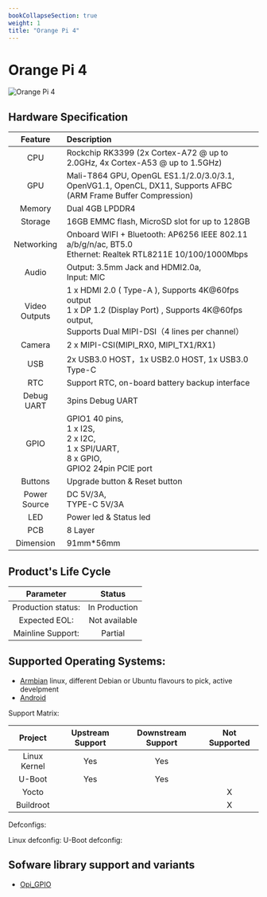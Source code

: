 ```yaml
---
bookCollapseSection: true
weight: 1
title: "Orange Pi 4"
---
```

<!-- Board Official Name -->
# Orange Pi 4

<!-- Image, prefer raw ones with no comments or marks -->

![Orange Pi 4](/images/opi4.jpg "Orange Pi 4")



<!-- Hardware description, taken from the OPI product page-->
## Hardware Specification
|Feature|Description|
|:--:|:-- |
|CPU | Rockchip RK3399 (2x Cortex-A72 @ up to 2.0GHz, 4x Cortex-A53 @ up to 1.5GHz) |
|GPU | Mali-T864 GPU, OpenGL ES1.1/2.0/3.0/3.1, OpenVG1.1, OpenCL, DX11, Supports AFBC (ARM Frame Buffer Compression)|
|Memory| Dual 4GB LPDDR4 |
| Storage | 16GB EMMC flash, MicroSD slot for up to 128GB  |
|Networking | Onboard WIFI + Bluetooth: AP6256 IEEE 802.11 a/b/g/n/ac, BT5.0<br> Ethernet: Realtek RTL8211E 10/100/1000Mbps|
|Audio | Output: 3.5mm Jack and HDMI2.0a,<br> Input: MIC|
|Video Outputs | 1 x HDMI 2.0 ( Type-A ), Supports 4K@60fps output<br> 1 x DP 1.2 (Display Port) , Supports 4K@60fps output,<br> Supports Dual MIPI-DSI（4 lines per channel）|
|Camera | 2 x MIPI-CSI(MIPI_RX0, MIPI_TX1/RX1) |
|USB | 2x USB3.0 HOST，1x USB2.0 HOST, 1x USB3.0 Type-C|
|RTC | Support RTC, on-board battery backup interface |
|Debug UART | 3pins Debug UART |
|GPIO | GPIO1 40 pins,<br> 1 x I2S,<br> 2 x I2C,<br> 1 x SPI/UART,<br> 8 x GPIO,<br> GPIO2 24pin PCIE port|
|Buttons | Upgrade button & Reset button|
|Power Source | DC 5V/3A,<br> TYPE-C 5V/3A|
|LED | Power led & Status led|
|PCB | 8 Layer|
|Dimension| 91mm*56mm |


<!--  OEM data (must be coordinated/configrmed with Orange Pi)-->
## Product's Life Cycle

| Parameter | Status  |
|:--:|:--:|
| Production status: | In Production |
| Expected EOL: | Not available |
| Mainline Support:| Partial |

<!-- OS Support with links to the download page if possible -->
## Supported Operating Systems: 

- [Armbian](https://www.armbian.com/orange-pi-4/) linux, different Debian or Ubuntu flavours to pick, active develpment
- [Android](#)


Support Matrix: 

| Project |  Upstream Support | Downstream Support | Not Supported | 
|:--:|:--:|:--:|:--:|
| Linux Kernel | Yes | Yes | | 
|U-Boot| Yes | Yes||
| Yocto| | | X |
|Buildroot| | |X|

Defconfigs: 
    
Linux defconfig: 
U-Boot defconfig: 

<!-- Specific Library support (always with the link to the lib code) -->
## Sofware library support and variants
- [Opi_GPIO](https://github.com/user_/lib_)